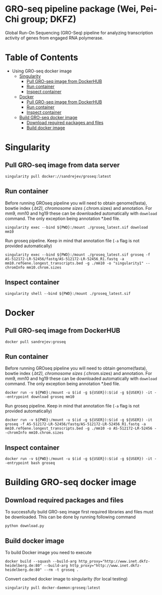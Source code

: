  GRO-seq pipeline package (Wei, Pei-Chi group; DKFZ)
====================================================
Global Run-On Sequencing (GRO-Seq) pipeline for analyzing transcription activity of genes from engaged RNA polymerase. 


Table of Contents
=================

  * Using GRO-seq docker image
    * [Singularity](#singularity) 
      * [Pull GRO-seq image from DockerHUB](#singularity-pull)
      * [Run container](#singularity-run)
      * [Inspect container](#singularity-inspect)
    * [Docker](#docker) 
      * [Pull GRO-seq image from DockerHUB](#docker-pull)
      * [Run container](#docker-run)
      * [Inspect container](#docker-inspect)
    * [Build GRO-seq docker image](#build) 
      * [Download required packages and files](#build-download)
      * [Build docker image](#build-build)


<a name="singularity">Singularity</a>
====================================================

<a name="singularity-pull">Pull GRO-seq image from data server</a>
----------------------------------------------------
```console
singularity pull docker://sandrejev/groseq:latest
```

<a name="singularity-run">Run container</a>
----------------------------------------------------
Before running GROseq pipeline you will need to obtain genome(fasta), bowtie index (*.bt2), chromosome sizes (*.chrom.sizes) and annotation. For mm9, mm10 and hg19 these can be downloaded automatically with `download` command. The only exception being
annotation *.bed file.
```console
singularity exec --bind ${PWD}:/mount ./groseq_latest.sif download mm10
```

Run groseq pipeline. Keep in mind that annotation file (`-a` flag is not provided automatically)
```console
singularity exec --bind ${PWD}:/mount ./groseq_latest.sif groseq -f AS-512172-LR-52456/fastq/AS-512172-LR-52456_R1.fastq -a mm10.refGene.longest_transcripts.bed -g ./mm10 -o "singularity1" --chromInfo mm10.chrom.sizes
```

<a name="singularity-inspect">Inspect container</a>
----------------------------------------------------
```console
singularity shell --bind ${PWD}:/mount ./groseq_latest.sif
```



<a name="docker">Docker</a>
====================================================

<a name="docker-pull">Pull GRO-seq image from DockerHUB</a>
----------------------------------------------------
```console
docker pull sandrejev:groseq
```

<a name="docker-run">Run container</a>
----------------------------------------------------
Before running GROseq pipeline you will need to obtain genome(fasta), bowtie index (*.bt2), chromosome sizes (*.chrom.sizes) and annotation. For mm9, mm10 and hg19 these can be downloaded automatically with `download` command. The only exception being
annotation *.bed file.
```console
docker run -v ${PWD}:/mount -u $(id -g ${USER}):$(id -g ${USER}) -it --entrypoint download groseq mm10
```

Run groseq pipeline. Keep in mind that annotation file (`-a` flag is not provided automatically)
```console
docker run -v ${PWD}:/mount -u $(id -g ${USER}):$(id -g ${USER}) -it groseq -f AS-512172-LR-52456/fastq/AS-512172-LR-52456_R1.fastq -a mm10.refGene.longest_transcripts.bed -g ./mm10 -o AS-512172-LR-52456 --chromInfo mm10.chrom.sizes
```

<a name="docker-inspect">Inspect container</a>
----------------------------------------------------
```console
docker run -v ${PWD}:/mount -u $(id -g ${USER}):$(id -g ${USER}) -it --entrypoint bash groseq
```


<a name="build">Building GRO-seq docker image</a>
====================================================

<a name="build-download">Download required packages and files</a>
----------------------------------------------------
To successfully build GRO-seq image first required libraries and files must be downloaded. This can be done by running following command
```console
python download.py
```

<a name="build-build">Build docker image</a>
----------------------------------------------------
To build Docker image you need to execute
```console
docker build --squash --build-arg http_proxy="http://www.inet.dkfz-heidelberg.de:80" --build-arg http_proxy="http://www.inet.dkfz-heidelberg.de:80" --rm -t groseq .
```

Convert cached docker image to singularity (for local testing)
```console
singularity pull docker-daemon:groseq:latest
```

